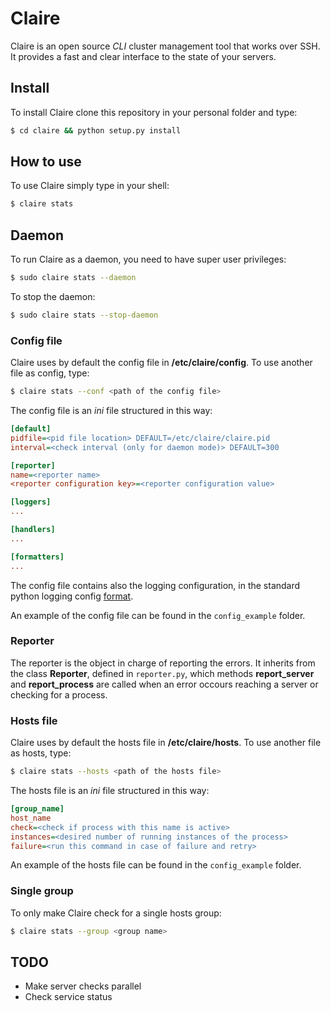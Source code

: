# Claire
Claire is an open source *CLI* cluster management tool that works over SSH.
It provides a fast and clear interface to the state of your servers.

## Install
To install Claire clone this repository in your personal folder and type:
```bash
$ cd claire && python setup.py install
```

## How to use
To use Claire simply type in your shell:
```bash
$ claire stats
```
## Daemon
To run Claire as a daemon, you need to have super user privileges:
```bash
$ sudo claire stats --daemon
```
To stop the daemon:
```bash
$ sudo claire stats --stop-daemon
```
### Config file
Claire uses by default the config file in **/etc/claire/config**.
To use another file as config, type:
```bash
$ claire stats --conf <path of the config file>
```
The config file is an *ini* file structured in this way:
```ini
[default]
pidfile=<pid file location> DEFAULT=/etc/claire/claire.pid
interval=<check interval (only for daemon mode)> DEFAULT=300

[reporter]
name=<reporter name>
<reporter configuration key>=<reporter configuration value>

[loggers]
...

[handlers]
...

[formatters]
...
```
The config file contains also the logging configuration, 
in the standard python logging config [format](https://docs.python.org/2/howto/logging.html#configuring-logging).

An example of the config file can be found in the `config_example` folder.
### Reporter
The reporter is the object in charge of reporting the errors.
It inherits from the class **Reporter**, defined in `reporter.py`,
which methods **report_server** and **report_process** are called
when an error occours reaching a server or checking for a process.
### Hosts file
Claire uses by default the hosts file in **/etc/claire/hosts**.
To use another file as hosts, type:
```bash
$ claire stats --hosts <path of the hosts file>
```
The hosts file is an *ini* file structured in this way:
```ini
[group_name]
host_name
check=<check if process with this name is active>
instances=<desired number of running instances of the process>
failure=<run this command in case of failure and retry>
```

An example of the hosts file can be found in the `config_example` folder.
### Single group
To only make Claire check for a single hosts group:
```bash
$ claire stats --group <group name>
```
## TODO
* Make server checks parallel
* Check service status